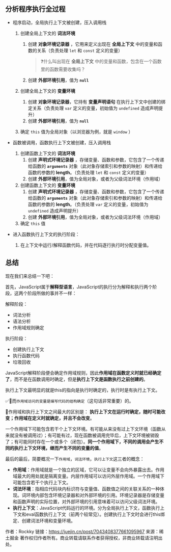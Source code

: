 ## 分析程序执行全过程

- 程序启动，全局执行上下文被创建，压入调用栈
  1. 创建全局上下文的 **词法环境**
     1. 创建 **对象环境记录器** ，它用来定义出现在 **全局上下文** 中的变量和函数的关系（负责处理 `let` 和 `const` 定义的变量）
     
        > ❓什么叫出现在 **全局上下文** 中的变量和函数，包含在一个函数里的函数需要收集吗？
     
     2. 创建 **外部环境引用**，值为 **`null`**
     
  2. 创建全局上下文的 **变量环境**
     1. 创建 **对象环境记录器**，它持有 **变量声明语句** 在执行上下文中创建的绑定关系（负责处理 `var` 定义的变量，初始值为 `undefined` 造成声明提升）
     2. 创建 **外部环境引用**，值为 **`null`**
     
  3. 确定 `this` 值为全局对象（以浏览器为例，就是 `window` ）
  
- 函数被调用，函数执行上下文被创建，压入调用栈
  1. 创建函数上下文的 **词法环境**
     1. 创建 **声明式环境记录器** ，存储变量、函数和参数，它包含了一个传递给函数的 **`arguments`** 对象（此对象存储索引和参数的映射）和传递给函数的参数的 **length**。（负责处理 `let` 和 `const` 定义的变量）
     2. 创建 **外部环境引用**，值为全局对象，或者为父级词法环境（作用域）
  2. 创建函数上下文的 **变量环境**
     1. 创建 **声明式环境记录器** ，存储变量、函数和参数，它包含了一个传递给函数的 **`arguments`** 对象（此对象存储索引和参数的映射）和传递给函数的参数的 **length**。（负责处理 `var` 定义的变量，初始值为 `undefined` 造成声明提升）
     2. 创建 **外部环境引用**，值为全局对象，或者为父级词法环境（作用域）
  3. 确定 `this` 值
  
- 进入函数执行上下文的执行阶段：
  1. 在上下文中运行/解释函数代码，并在代码逐行执行时分配变量值。

## 总结

现在我们来总结一下吧：

首先，JavaScript属于**解释型语言**，JavaScript的执行分为解释和执行两个阶段，这两个阶段所做的事并不一样：

解释阶段：

- 词法分析
- 语法分析
- 作用域规则确定

执行阶段：

- 创建执行上下文
- 执行函数代码
- 垃圾回收

JavaScript解释阶段便会确定作用域规则，因此**作用域在函数定义时就已经确定了**，而不是在函数调用时确定，但是**执行上下文是函数执行之前创建的**。

执行上下文最明显的就是this的指向是执行时确定的，执行时是有执行上下文。

✅📑而`作用域访问的变量是编写代码的结构确定`（这句话非常重要）的。

🌟作用域和执行上下文之间最大的区别是： **执行上下文在运行时确定，随时可能改变；作用域在定义时就确定，并且不会改变**。

一个作用域下可能包含若干个上下文环境。有可能从来没有过上下文环境（函数从来就没有被调用过）；有可能有过，现在函数被调用完毕后，上下文环境被销毁了；有可能同时存在一个或多个（闭包）。**同一个作用域下，不同的调用会产生不同的执行上下文环境，继而产生不同的变量的值**。

最后的最后，简要概况一下`作用域`，`词法环境`，`执行上下文`这三者的概念：

- **作用域**：作用域就是一个独立的区域，它可以让变量不会向外暴露出去。作用域最大的用处就是隔离变量。内层作用域可以访问外层作用域。一个作用域下可能包含若干个执行上下文。
- **词法环境**：指相应代码块内标识符与变量值、函数值之间的关联关系的一种体现。词环境内部包含环境记录器和对外部环境的引用。环境记录器是存储变量和函数声明的实际位置，对外部环境的引用意味着可以访问父级词法环境。
- **执行上下文**：JavaScript代码运行的环境。分为全局执行上下文，函数执行上下文和eval函数执行上下文（前两个较常见）。创建执行上下文时会进行this绑定、创建词法环境和变量环境。



作者：Rockky
链接：https://juejin.cn/post/7043408377661095967
来源：稀土掘金
著作权归作者所有。商业转载请联系作者获得授权，非商业转载请注明出处。

